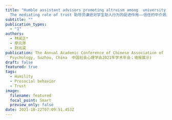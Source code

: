 ```yaml
---
title: "Humble assistant advisors promoting altruism among  university students:
  The mediating role of trust 助导员谦逊对学生助人行为的促进作用——信任的中介效应"
subtitle: ""
publication_types:
  - "1"
authors:
  - 林闻正*
  - 廖元萍
  - 尉兆梁
publication: The Annual Academic Conference of Chinese Association of  Social
  Psychology, Suzhou, China  中国社会心理学会2021年学术年会；墙报展示)
draft: false
featured: true
tags:
  - Humility
  - Prosocial behavior
  - Trust
image:
  filename: featured
  focal_point: Smart
  preview_only: false
date: 2021-10-22T07:09:51.453Z
---
```

